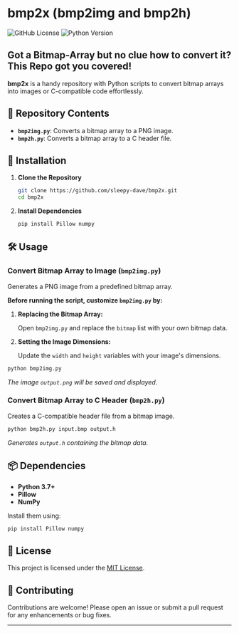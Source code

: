 # bmp2x (bmp2img and bmp2h)

![GitHub License](https://img.shields.io/github/license/sleepy-dave/bmp2x)
![Python Version](https://img.shields.io/badge/python-3.7%2B-blue)

## Got a Bitmap-Array but no clue how to convert it? This Repo got you covered!

**bmp2x** is a handy repository with Python scripts to convert bitmap arrays into images or C-compatible code effortlessly.

## 📁 Repository Contents

- **`bmp2img.py`**: Converts a bitmap array to a PNG image.
- **`bmp2h.py`**: Converts a bitmap array to a C header file.

## 🚀 Installation

1. **Clone the Repository**

   ```bash
   git clone https://github.com/sleepy-dave/bmp2x.git
   cd bmp2x
   ```

2. **Install Dependencies**

   ```bash
   pip install Pillow numpy
   ```

## 🛠️ Usage

### Convert Bitmap Array to Image (`bmp2img.py`)

Generates a PNG image from a predefined bitmap array.

**Before running the script, customize `bmp2img.py` by:**

1. **Replacing the Bitmap Array:**

   Open `bmp2img.py` and replace the `bitmap` list with your own bitmap data.

2. **Setting the Image Dimensions:**

   Update the `width` and `height` variables with your image's dimensions.

```bash
python bmp2img.py
```

*The image `output.png` will be saved and displayed.*

### Convert Bitmap Array to C Header (`bmp2h.py`)

Creates a C-compatible header file from a bitmap image.

```bash
python bmp2h.py input.bmp output.h
```

*Generates `output.h` containing the bitmap data.*

## 📦 Dependencies

- **Python 3.7+**
- **Pillow**
- **NumPy**

Install them using:

```bash
pip install Pillow numpy
```

## 📄 License

This project is licensed under the [MIT License](LICENSE).

## 🤝 Contributing

Contributions are welcome! Please open an issue or submit a pull request for any enhancements or bug fixes.

---
